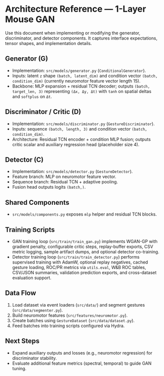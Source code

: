 # Architecture Reference — 1-Layer Mouse GAN

Use this document when implementing or modifying the generator, discriminator, and detector components. It captures interface expectations, tensor shapes, and implementation details.

## Generator (G)
- Implementation: `src/models/generator.py` (`ConditionalGenerator`).
- Inputs: latent `z` shape `(batch, latent_dim)` and condition vector `(batch, condition_dim)` (currently neuromotor feature vector length 15).
- Backbone: MLP expansion + residual TCN decoder; outputs `(batch, target_len, 3)` representing `(Δx, Δy, Δt)` with `tanh` on spatial deltas and `softplus` on `Δt`.

## Discriminator / Critic (D)
- Implementation: `src/models/discriminator.py` (`GestureDiscriminator`).
- Inputs: sequence `(batch, length, 3)` and condition vector `(batch, condition_dim)`.
- Architecture: Residual TCN encoder + condition MLP fusion; outputs critic scalar and auxiliary regression head (placeholder size 4).

## Detector (C)
- Implementation: `src/models/detector.py` (`GestureDetector`).
- Feature branch: MLP on neuromotor feature vector.
- Sequence branch: Residual TCN + adaptive pooling.
- Fusion head outputs logits `(batch,)`.

## Shared Components
- `src/models/components.py` exposes `mlp` helper and residual TCN blocks.

## Training Scripts
- GAN training loop (`src/train/train_gan.py`) implements WGAN-GP with gradient penalty, configurable critic steps, replay-buffer exports, CSV metric logging, sample artifact dumps, and optional detector co-training.
- Detector training loop (`src/train/train_detector.py`) performs supervised training with AdamW, optional replay negatives, cached gesture loading, ROC/PR metrics via `utils.eval`, W&B ROC tables, CSV/JSON summaries, validation prediction exports, and cross-dataset evaluation support.

## Data Flow
1. Load dataset via event loaders (`src/data/`) and segment gestures (`src/data/segmenter.py`).
2. Build neuromotor features (`src/features/neuromotor.py`).
3. Create batches using `GestureDataset` (`src/data/dataset.py`).
4. Feed batches into training scripts configured via Hydra.

## Next Steps
- Expand auxiliary outputs and losses (e.g., neuromotor regression) for discriminator stability.
- Evaluate additional feature metrics (spectral, temporal) to guide GAN tuning.
